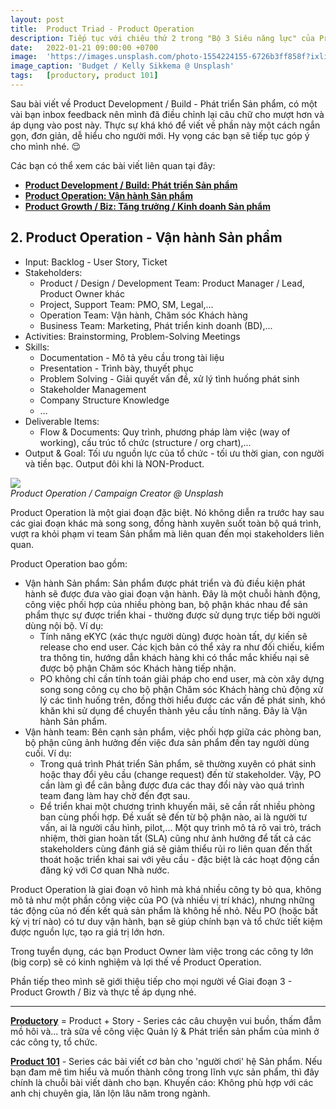 ```yaml
---
layout: post
title:  Product Triad - Product Operation
description: Tiếp tục với chiêu thứ 2 trong "Bộ 3 Siêu năng lực" của Product Guys - Vận hành Sản phẩm 👷🏻‍♂️
date:   2022-01-21 09:00:00 +0700
image:  'https://images.unsplash.com/photo-1554224155-6726b3ff858f?ixlib=rb-4.0.3&ixid=M3wxMjA3fDB8MHxwaG90by1wYWdlfHx8fGVufDB8fHx8fA%3D%3D&auto=format&fit=crop&w=2811&q=80'
image_caption: 'Budget / Kelly Sikkema @ Unsplash'
tags:   [productory, product 101]
---
```


Sau bài viết về Product Development / Build - Phát triển Sản phẩm, có một vài bạn inbox feedback nên mình đã điều chỉnh lại câu chữ cho mượt hơn và áp dụng vào post này. Thực sự khá khó để viết về phần này một cách ngắn gọn, đơn giản, dễ hiểu cho người mới. Hy vọng các bạn sẽ tiếp tục góp ý cho mình nhé. 😌

Các bạn có thể xem các bài viết liên quan tại đây:
- **[Product Development / Build: Phát triển Sản phẩm](/blog/product-triad-product-developement-phat-trien-san-pham)**
- **[Product Operation: Vận hành Sản phẩm](/blog/product-triad-product-operation-van-hanh-san-pham)**
- **[Product Growth / Biz: Tăng trưởng / Kinh doanh Sản phẩm](/blog/product-triad-product-growth-biz-tang-truong-san-pham)**



## 2. Product Operation -  Vận hành Sản phẩm

- Input: Backlog - User Story, Ticket
- Stakeholders:
    - Product / Design / Development  Team: Product Manager / Lead, Product Owner khác
    - Project, Support Team: PMO, SM, Legal,...
    - Operation Team: Vận hành, Chăm sóc Khách hàng
    - Business Team: Marketing, Phát triển kinh doanh (BD),...
- Activities: Brainstorming, Problem-Solving Meetings
- Skills:
	- Documentation - Mô tả yêu cầu trong tài liệu
	- Presentation - Trình bày, thuyết phục
	- Problem Solving - Giải quyết vấn đề, xử lý tình huống phát sinh
	- Stakeholder Management 
	- Company Structure Knowledge
	- …
- Deliverable Items:
    - Flow & Documents: Quy trình, phương pháp làm việc (way of working), cấu trúc tổ chức (structure / org chart),...
- Output & Goal: Tối ưu nguồn lực của tổ chức - tối ưu thời gian, con người và tiền bạc. Output đôi khi là NON-Product.

<div class="gallery-box">
  <div class="gallery">
    <img src="https://images.unsplash.com/photo-1533749871411-5e21e14bcc7d?ixlib=rb-4.0.3&ixid=MnwxMjA3fDB8MHxwaG90by1wYWdlfHx8fGVufDB8fHx8&auto=format&fit=crop&w=2671&q=80" loading="lazy">
  </div>
  <em>Product Operation / Campaign Creator @ Unsplash</em>
</div>

Product Operation là một giai đoạn đặc biệt. Nó không diễn ra trước hay sau các giai đoạn khác mà song song, đồng hành xuyên suốt toàn bộ quá trình, vượt ra khỏi phạm vi team Sản phẩm mà liên quan đến mọi stakeholders liên quan.

Product Operation bao gồm:
- Vận hành Sản phẩm: Sản phẩm được phát triển và đủ điều kiện phát hành sẽ được đưa vào giai đoạn vận hành. Đây là một chuỗi hành động, công việc phối hợp của nhiều phòng ban, bộ phận khác nhau để sản phẩm thực sự được triển khai - thường được sử dụng trực tiếp bởi người dùng nội bộ. Ví dụ:
    - Tính năng eKYC (xác thực người dùng) được hoàn tất, dự kiến sẽ release cho end user. Các kịch bản có thể xảy ra như đối chiếu, kiểm tra thông tin, hướng dẫn khách hàng khi có thắc mắc khiếu nại sẽ được bộ phận Chăm sóc Khách hàng tiếp nhận.
    - PO không chỉ cần tính toán giải pháp cho end user, mà còn xây dựng song song công cụ cho bộ phận Chăm sóc Khách hàng chủ động xử lý các tình huống trên, đồng thời hiểu được các vấn đề phát sinh, khó khăn khi sử dụng để chuyển thành yêu cầu tính năng. Đây là Vận hành Sản phẩm.
- Vận hành team: Bên cạnh sản phẩm, việc phối hợp giữa các phòng ban, bộ phận cũng ảnh hưởng đến việc đưa sản phẩm đến tay người dùng cuối. Ví dụ:
	- Trong quá trình Phát triển Sản phẩm, sẽ thường xuyên có phát sinh hoặc thay đổi yêu cầu (change request) đến từ stakeholder. Vậy, PO cần làm gì để cân bằng được đưa các thay đổi này vào quá trình team đang làm hay chờ đến đợt sau.
	- Để triển khai một chương trình khuyến mãi, sẽ cần rất nhiều phòng ban cùng phối hợp. Đề xuất sẽ đến từ bộ phận nào, ai là người tư vấn, ai là người cấu hình, pilot,... Một quy trình mô tả rõ vai trò, trách nhiệm, thời gian hoàn tất (SLA) cũng như ảnh hưởng để tất cả các stakeholders cùng đánh giá sẽ giảm thiểu rủi ro liên quan đến thất thoát hoặc triển khai sai với yêu cầu - đặc biệt là các hoạt động cần đăng ký với Cơ quan Nhà nước. 

Product Operation là giai đoạn vô hình mà khá nhiều công ty bỏ qua, không mô tả như một phần công việc của PO (và nhiều vị trí khác), nhưng những tác động của nó đến kết quả sản phẩm là không hề nhỏ. Nếu PO (hoặc bất kỳ vị trí nào) có tư duy vận hành, bạn sẽ giúp chính bạn và tổ chức tiết kiệm được nguồn lực, tạo ra giá trị lớn hơn.

Trong tuyển dụng, các bạn Product Owner làm việc trong các công ty lớn (big corp) sẽ có kinh nghiệm và lợi thế về Product Operation.

Phần tiếp theo mình sẽ giới thiệu tiếp cho mọi người về Giai đoạn 3 - Product Growth / Biz và thực tế áp dụng nhé.

___

**[Productory](/tags/?tag=productory)** = Product + Story - Series các câu chuyện vui buồn, thấm đẫm mồ hôi và... trà sữa về công việc Quản lý & Phát triển sản phẩm của mình ở các công ty, tổ chức.

**[Product 101](/tags/?tag=product+101)** - Series các bài viết cơ bản cho 'người chơi' hệ Sản phẩm. Nếu bạn đam mê tìm hiểu và muốn thành công trong lĩnh vực sản phẩm, thì đây chính là chuỗi bài viết dành cho bạn. Khuyến cáo: Không phù hợp với các anh chị chuyên gia, lăn lộn lâu năm trong ngành.

